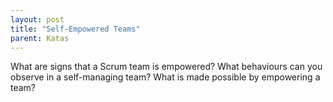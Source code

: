```yaml
---
layout: post
title: "Self-Empowered Teams"
parent: Katas
---
```

What are signs that a Scrum team is empowered? What behaviours can you observe in a self-managing team? What is made possible by empowering a team?
